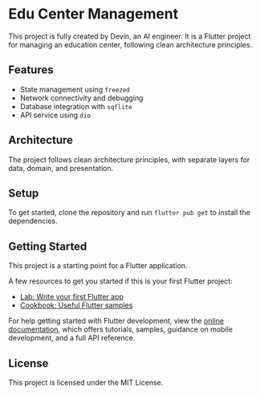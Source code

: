 # Edu Center Management

This project is fully created by Devin, an AI engineer. It is a Flutter project for managing an education center, following clean architecture principles.

## Features

- State management using `freezed`
- Network connectivity and debugging
- Database integration with `sqflite`
- API service using `dio`

## Architecture

The project follows clean architecture principles, with separate layers for data, domain, and presentation.

## Setup

To get started, clone the repository and run `flutter pub get` to install the dependencies.

## Getting Started

This project is a starting point for a Flutter application.

A few resources to get you started if this is your first Flutter project:

- [Lab: Write your first Flutter app](https://docs.flutter.dev/get-started/codelab)
- [Cookbook: Useful Flutter samples](https://docs.flutter.dev/cookbook)

For help getting started with Flutter development, view the
[online documentation](https://docs.flutter.dev/), which offers tutorials,
samples, guidance on mobile development, and a full API reference.

## License

This project is licensed under the MIT License.
